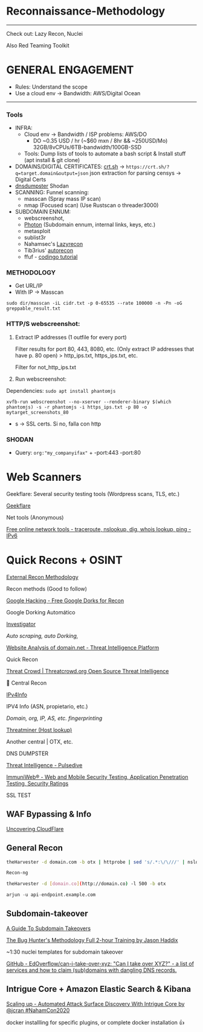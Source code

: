 # Reconnaissance-Methodology

---

Check out: Lazy Recon, Nuclei

Also Red Teaming Toolkit

# GENERAL ENGAGEMENT

- Rules: Understand the scope
- Use a cloud env -> Bandwidth: AWS/Digital Ocean

---

### Tools

- INFRA:
    - Cloud env -> Bandwidth / ISP problems: AWS/DO
        - DO ~0.35 USD / hr (~$60 mxn / 8hr && ~250USD/Mo)
        32GB/8vCPUs/6TB-bandwidth/100GB-SSD
    - Tools:
    Dump lists of tools to automate a bash script & Install stuff (apt install & git clone)
- DOMAINS/DIGITAL CERTIFICATES:
[crt.sh](http://crt.sh/) -> `https://crt.sh/?q=target.domain&output=json`
json extraction for parsing
censys -> Digital Certs
- [dnsdumpster](https://dnsdumpster.com/)
Shodan
- SCANNING:
Funnel scanning:
    - masscan (Spray mass IP scan)
    - nmap (Focused scan) (Use Rustscan o threader3000)
- SUBDOMAIN ENNUM:
    - webscreenshot,
    - [Photon](https://github.com/s0md3v/Photon) (Subdomain ennum, internal links, keys, etc.)
    - metasploit
    - sublist3r
    - Nahamsec's [Lazyrecon](https://github.com/nahamsec/lazyrecon)
    - Tib3rius' [autorecon](https://github.com/Tib3rius/AutoRecon)
    - ffuf - [codingo tutorial](https://www.youtube.com/watch?v=iLFkxAmwXF0)

### METHODOLOGY

- Get URL/IP
- With IP -> Masscan

```
sudo dir/masscan -iL cidr.txt -p 0-65535 --rate 100000 -n -Pn -oG greppable_result.txt
```

### HTTP/S webscreenshot:

1. Extract IP addresses (1 outfile for every port)
    
    Filter results for port 80, 443, 8080, etc. (Only extract IP addresses that have p. 80 open) > http_ips.txt, https_ips.txt, etc.
    
    Filter for not_http_ips.txt
    
2. Run webscreenshot:

Dependencies: `sudo apt install phantomjs`

```
xvfb-run webscreenshot --no-xserver --renderer-binary $(which phantomjs) -s -r phantomjs -i https_ips.txt -p 80 -o mytarget_screenshots_80

```

- s -> SSL certs. Si no, falla con http

### SHODAN

- Query: `org:"my_companyifax"` + -port:443 -port:80

# Web Scanners

Geekflare: Several security testing tools (Wordpress scans, TLS, etc.)

[Geekflare](https://gf.dev/)

Net tools (Anonymous)

[Free online network tools - traceroute, nslookup, dig, whois lookup, ping - IPv6](https://centralops.net/co/)

# Quick Recons + OSINT

[External Recon Methodology](https://book.hacktricks.xyz/external-recon-methodology)

Recon methods (Good to follow)

[Google Hacking - Free Google Dorks for Recon](https://pentest-tools.com/information-gathering/google-hacking#)

Google Dorking Automático

[Investigator](https://abhijithb200.github.io/investigator/)

*Auto scraping, auto Dorking,*

[Website Analysis of domain.net - Threat Intelligence Platform](https://threatintelligenceplatform.com/report/domain.net/E8jfKOEzx5)

Quick Recon

[Threat Crowd | Threatcrowd.org Open Source Threat Intelligence](https://www.threatcrowd.org/)

📍 Central Recon

[IPv4Info](http://ipv4info.com/ip-address)

IPV4 Info (ASN, propietario, etc.)

[](https://spyse.com/search?target=domain&query=domain.net)

*Domain, org, IP, AS, etc. fingerprinting*

[Threatminer (Host lookup)](https://www.threatminer.org/)

Another central | OTX, etc.

[](https://dnsdumpster.com/)

DNS DUMPSTER

[Threat Intelligence - Pulsedive](https://pulsedive.com/indicator/?ioc=YmxhY2t0cnVzdC5uZXQ=)


[ImmuniWeb® - Web and Mobile Security Testing, Application Penetration Testing, Security Ratings](https://www.immuniweb.com/)

SSL TEST

## WAF Bypassing & Info

[Uncovering CloudFlare](https://book.hacktricks.xyz/pentesting/pentesting-web/uncovering-cloudflare)

## General Recon

```bash
theHarvester -d domain.com -b otx | httprobe | sed 's/.*:\/\///' | nslookup | grep 'name =' | awk '{print $NF}'
```

```bash
Recon-ng 
```

```bash
theHarvester -d [domain.co](http://domain.co) -l 500 -b otx 
```

```python
arjun -u api-endpoint.example.com
```

## Subdomain-takeover

[A Guide To Subdomain Takeovers](https://www.hackerone.com/application-security/guide-subdomain-takeovers)

[The Bug Hunter's Methodology Full 2-hour Training by Jason Haddix](https://www.youtube.com/watch?v=uKWu6yhnhbQ)

~1:30 nuclei templates for subdomain takeover

[GitHub - EdOverflow/can-i-take-over-xyz: "Can I take over XYZ?" - a list of services and how to claim (sub)domains with dangling DNS records.](https://github.com/edoverflow/can-i-take-over-xyz)

## Intrigue Core + Amazon Elastic Search & Kibana

[Scaling up - Automated Attack Surface Discovery With Intrigue Core by @jcran #NahamCon2020](https://www.youtube.com/watch?v=I4i0aaD23-M)

docker installling for specific plugins, or complete docker installation 👍
